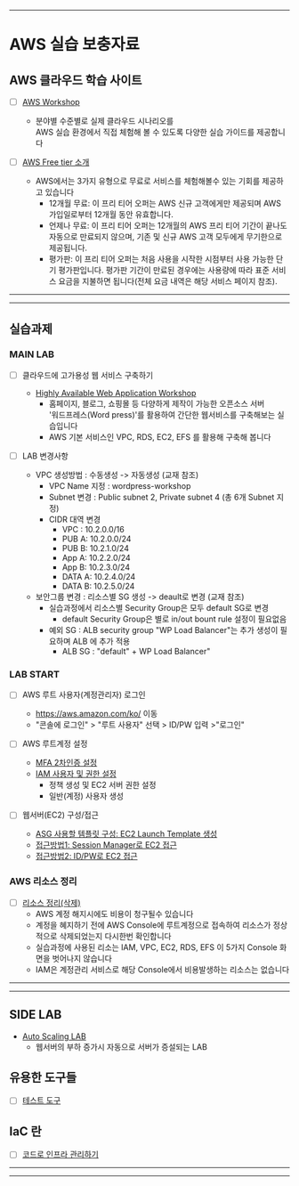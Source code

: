 ***
# AWS 실습 보충자료

## AWS 클라우드 학습 사이트
 - [ ] [AWS Workshop](https://workshops.aws/)
    - 분야별 수준별로 실제 클라우드 시나리오를  
      AWS 실습 환경에서 직접 체험해 볼 수 있도록 다양한 실습 가이드를 제공합니다
  
 - [ ] [AWS Free tier 소개](https://aws.amazon.com/ko/free/) 
    - AWS에서는 3가지 유형으로 무료로 서비스를 체험해볼수 있는 기회를 제공하고 있습니다
        - 12개월 무료: 이 프리 티어 오퍼는 AWS 신규 고객에게만 제공되며 AWS 가입일로부터 12개월 동안 유효합니다. 
        - 언제나 무료: 이 프리 티어 오퍼는 12개월의 AWS 프리 티어 기간이 끝나도 자동으로 만료되지 않으며, 기존 및 신규 AWS 고객 모두에게 무기한으로 제공됩니다.
        - 평가판: 이 프리 티어 오퍼는 처음 사용을 시작한 시점부터 사용 가능한 단기 평가판입니다. 평가판 기간이 만료된 경우에는 사용량에 따라 표준 서비스 요금을 지불하면 됩니다(전체 요금 내역은 해당 서비스 페이지 참조).

***
***

## 실습과제 

### MAIN LAB 
 - [ ] 클라우드에 고가용성 웹 서비스 구축하기 
   - [Highly Available Web Application Workshop](https://catalog.us-east-1.prod.workshops.aws/workshops/3de93ad5-ebbe-4258-b977-b45cdfe661f1/en-US)
      - 홈페이지, 블로그, 쇼핑몰 등 다양하게 제작이 가능한 오픈소스 서버  
   '워드프레스(Word press)'를 활용하여 간단한 웹서비스를 구축해보는 실습입니다
      - AWS 기본 서비스인 VPC, RDS, EC2, EFS 를 활용해 구축해 봅니다
      
  - [ ] LAB 변경사항
    - VPC 생성방법 : 수동생성 -> 자동생성 (교재 참조)
      - VPC Name 지정 : wordpress-workshop
      - Subnet 변경 : Public subnet 2, Private subnet 4 (총 6개 Subnet 지정) 
      - CIDR 대역 변경 
        - VPC : 10.2.0.0/16
        - PUB A: 10.2.0.0/24
        - PUB B: 10.2.1.0/24
        - App A: 10.2.2.0/24
        - App B: 10.2.3.0/24
        - DATA A: 10.2.4.0/24
        - DATA B: 10.2.5.0/24
    - 보안그룹 변경 : 리소스별 SG 생성 -> deault로 변경 (교재 참조)
      - 실습과정에서 리소스별 Security Group은 모두 default SG로 변경
        - default Security Group은 별로 in/out bount rule 설정이 필요없음
      - 예외 SG : ALB security group "WP Load Balancer"는 추가 생성이 필요하며 ALB 에 추가 적용
        - ALB SG : "default" +  WP Load Balancer"


### LAB START 
 - [ ] AWS 루트 사용자(계정관리자) 로그인
    - https://aws.amazon.com/ko/  이동
    - "콘솔에 로그인" > "루트 사용자" 선택 > ID/PW 입력 >"로그인"


 - [ ] AWS 루트계정 설정
   - [MFA 2차인증 설정](/AWS%20Start/MFA.md)
   - [IAM 사용자 및 권한 설정](/AWS%20Start/IAM.md)
      - 정책 생성 및 EC2 서버 권한 설정
      - 일반(계정) 사용자 생성
      

 - [ ] 웹서버(EC2) 구성/접근
   - [ASG 사용할 템플릿 구성: EC2 Launch Template 생성](/EC2%20Access/Launch%20Template.md)
   - [접근방법1: Session Manager로 EC2 접근](/EC2%20Access/Session%20Manager.md)
   - [접근방법2: ID/PW로 EC2 접근](/EC2%20Access/IDPW.md)

### AWS 리소스 정리
 - [ ] [리소스 정리(삭제)](/Delete/Delete%20resource.md) 
   - AWS 계정 해지시에도 비용이 청구될수 있습니다
   - 계정을 혜지하기 전에 AWS Console에 루트계정으로 접속하여 리소스가 정상적으로 삭제되었는지 다시한번 확인합니다
   - 실습과정에 사용된 리소는 IAM, VPC, EC2, RDS, EFS 이 5가지 Console 화면을 벗어나지 않습니다  
   - IAM은 계정관리 서비스로 해당 Console에서 비용발생하는 리소스는 없습니다

***
***

## SIDE LAB  
 - [Auto Scaling LAB](/Side%20LAB/LAB.md) 
   - 웹서버의 부하 증가시 자동으로 서버가 증설되는 LAB  


## 유용한 도구들
 - [ ] [테스트 도구](/Tools/tools.md)

## IaC 란
 - [ ] [코드로 인프라 관리하기](/IaC/IaC.md)




***
***


